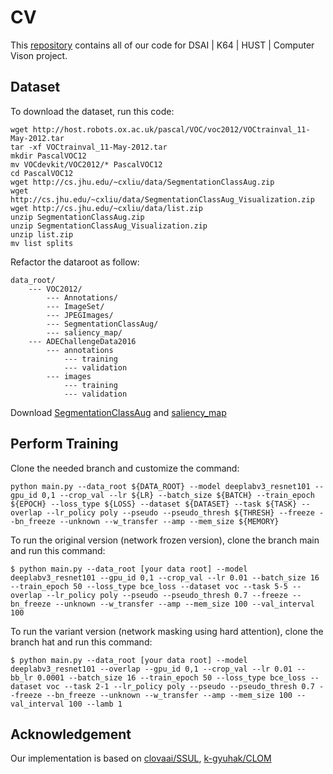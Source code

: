 # CV
This [repository](https://github.com/nguyenvuthientrang/CV) contains all of our code for DSAI | K64 | HUST | Computer Vison project.

## Dataset

To download the dataset, run this code:

```
wget http://host.robots.ox.ac.uk/pascal/VOC/voc2012/VOCtrainval_11-May-2012.tar
tar -xf VOCtrainval_11-May-2012.tar
mkdir PascalVOC12
mv VOCdevkit/VOC2012/* PascalVOC12
cd PascalVOC12
wget http://cs.jhu.edu/~cxliu/data/SegmentationClassAug.zip
wget http://cs.jhu.edu/~cxliu/data/SegmentationClassAug_Visualization.zip
wget http://cs.jhu.edu/~cxliu/data/list.zip
unzip SegmentationClassAug.zip
unzip SegmentationClassAug_Visualization.zip
unzip list.zip
mv list splits
```
Refactor the dataroot as follow:

```
data_root/
    --- VOC2012/
        --- Annotations/
        --- ImageSet/
        --- JPEGImages/
        --- SegmentationClassAug/
        --- saliency_map/
    --- ADEChallengeData2016
        --- annotations
            --- training
            --- validation
        --- images
            --- training
            --- validation
```

Download [SegmentationClassAug](https://drive.google.com/file/d/17ylg3RHZCQRyGVk6rcmkAjcMi6jeuXLr/view?usp=sharing) and [saliency_map](https://drive.google.com/file/d/1NDPBKbg5aoCismuU9R_IJ9cJp5ncww-M/view?usp=sharing)

## Perform Training

Clone the needed branch and customize the command:
```
python main.py --data_root ${DATA_ROOT} --model deeplabv3_resnet101 --gpu_id 0,1 --crop_val --lr ${LR} --batch_size ${BATCH} --train_epoch ${EPOCH} --loss_type ${LOSS} --dataset ${DATASET} --task ${TASK} --overlap --lr_policy poly --pseudo --pseudo_thresh ${THRESH} --freeze --bn_freeze --unknown --w_transfer --amp --mem_size ${MEMORY}
```

To run the original version (network frozen version), clone the branch main and run this command:
```
$ python main.py --data_root [your data root] --model deeplabv3_resnet101 --gpu_id 0,1 --crop_val --lr 0.01 --batch_size 16 --train_epoch 50 --loss_type bce_loss --dataset voc --task 5-5 --overlap --lr_policy poly --pseudo --pseudo_thresh 0.7 --freeze --bn_freeze --unknown --w_transfer --amp --mem_size 100 --val_interval 100
```

To run the variant version (network masking using hard attention), clone the branch hat and run this command:
```
$ python main.py --data_root [your data root] --model deeplabv3_resnet101 --overlap --gpu_id 0,1 --crop_val --lr 0.01 --bb_lr 0.0001 --batch_size 16 --train_epoch 50 --loss_type bce_loss --dataset voc --task 2-1 --lr_policy poly --pseudo --pseudo_thresh 0.7 --freeze --bn_freeze --unknown --w_transfer --amp --mem_size 100 --val_interval 100 --lamb 1
```

## Acknowledgement
Our implementation is based on
[clovaai/SSUL](https://github.com/clovaai/SSUL), [k-gyuhak/CLOM](https://github.com/k-gyuhak/CLOM)
